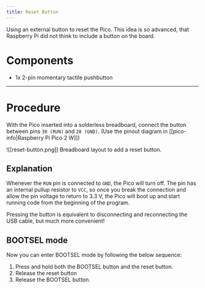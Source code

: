 ```yaml
---
title: Reset Button
---
```

Using an external button to reset the Pico. This idea is so advanced, that Raspberry Pi did not think to include a button on the board.
# Components
- 1x 2-pin momentary tactile pushbutton
---
# Procedure
With the Pico inserted into a solderless breadboard, connect the button between pins `30 (RUN)` and `28 (GND)`. (Use the pinout diagram in [[pico-info|Raspberry Pi Pico 2 W]])

![[reset-button.png]]
Breadboard layout to add a reset button.

## Explanation
Whenever the `RUN` pin is connected to `GND`, the Pico will turn off. The pin has an internal pullup resistor to `VCC`, so once you break the connection and allow the pin voltage to return to $3.3\text{ V}$, the Pico will boot up and start running code from the beginning of the program. 

Pressing the button is equivalent to disconnecting and reconnecting the USB cable, but much more convenient!

## BOOTSEL mode
Now you can enter BOOTSEL mode by following the below sequence:
1. Press and hold both the BOOTSEL button and the reset button.
2. Release the reset button
3. Release the BOOTSEL button.